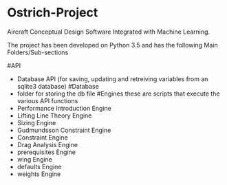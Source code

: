 # Ostrich-Project
Aircraft Conceptual Design Software
Integrated with Machine Learning. 

The project has been developed on Python 3.5 and has the following Main Folders/Sub-sections

#API
- Database API (for saving, updating and retreiving variables from an sqlite3 database)
#Database
- folder for storing the db file
#Engines
these are scripts that execute the various API functions
- Performance Introduction Engine
- Lifting Line Theory Engine
- Sizing Engine
- Gudmundsson Constraint Engine
- Constraint Engine
- Drag Analysis Engine
- prerequisites Engine
- wing Engine
- defaults Engine
- weights Engine
